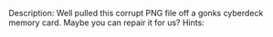 Description:
Well pulled this corrupt PNG file off a gonks cyberdeck memory card.  Maybe you can repair it for us? 
Hints:
